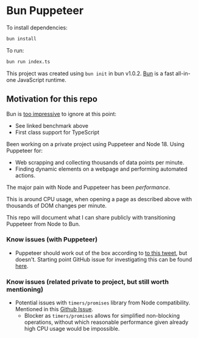 # Bun Puppeteer

To install dependencies:

```bash
bun install
```

To run:

```bash
bun run index.ts
```

This project was created using `bun init` in bun v1.0.2. [Bun](https://bun.sh) is a fast all-in-one JavaScript runtime.

## Motivation for this repo

Bun is [too impressive](https://medium.com/deno-the-complete-reference/node-js-vs-deno-vs-bun-native-http-hello-world-server-benchmarking-f48edd514513) to ignore at this point:

- See linked benchmark above
- First class support for TypeScript

Been working on a private project using Puppeteer and Node 18. Using Puppeteer for:

- Web scrapping and collecting thousands of data points per minute.
- Finding dynamic elements on a webpage and performing automated actions.

The major pain with Node and Puppeteer has been *performance*.

This is around CPU usage, when opening a page as described above with thousands of DOM changes per minute.

This repo will document what I can share publicly with transitioning Puppeteer from Node to Bun.

### Know issues (with Puppeteer)

- Puppeteer should work out of the box according to [to this tweet](https://twitter.com/jarredsumner/status/1664892235966734337), but doesn't. Starting point GitHub issue for investigating this can be found [here](https://github.com/oven-sh/bun/issues/4705).

### Know issues (related private to project, but still worth mentioning)

- Potential issues with `timers/promises` library from Node compatibility. Mentioned in this [Github Issue](https://github.com/oven-sh/bun/issues/5021).
  - Blocker as `timers/promises` allows for simplified non-blocking operations, without which reasonable performance given already high CPU usage would be impossible.
